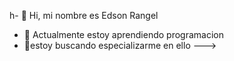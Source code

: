 h- 👋 Hi, mi nombre es Edson Rangel
- 🌱 Actualmente estoy aprendiendo  programacion
- 💞️estoy buscando especializarme en ello
--->
